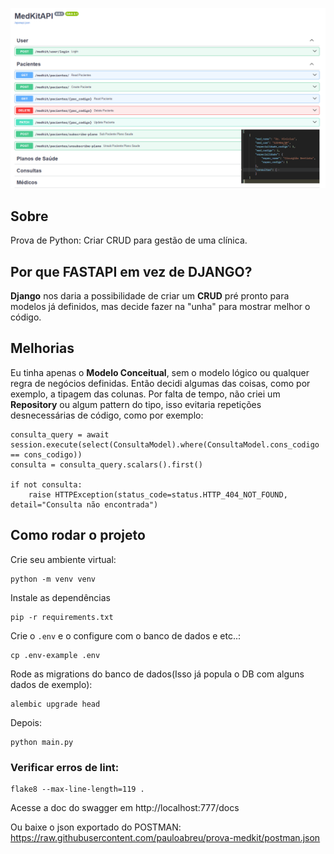 ![alt text](github/medkit.png)

## Sobre
Prova de Python: Criar CRUD para gestão de uma clínica.

## Por que FASTAPI em vez de DJANGO?
**Django** nos daria a possibilidade de criar um **CRUD** pré pronto para modelos já definidos, mas decide fazer na "unha" para mostrar melhor o código.

## Melhorias
Eu tinha apenas o **Modelo Conceitual**, sem o modelo lógico ou qualquer regra de negócios definidas. Então decidi algumas das coisas, como por exemplo, a tipagem das colunas.
Por falta de tempo, não criei um **Repository** ou algum pattern do tipo, isso evitaria repetições desnecessárias de código, como por exemplo:
```
consulta_query = await session.execute(select(ConsultaModel).where(ConsultaModel.cons_codigo == cons_codigo))
consulta = consulta_query.scalars().first()

if not consulta:
    raise HTTPException(status_code=status.HTTP_404_NOT_FOUND, detail="Consulta não encontrada")
```

## Como rodar o projeto
Crie seu ambiente virtual:
```
python -m venv venv
```
Instale as dependências
```
pip -r requirements.txt
```
Crie o ``.env`` e o configure com o banco de dados e etc..:
```
cp .env-example .env
```
Rode as migrations do banco de dados(Isso já popula o DB com alguns dados de exemplo):
```
alembic upgrade head
```
Depois:
```
python main.py
```

### Verificar erros de lint:
```
flake8 --max-line-length=119 .
```

Acesse a doc do swagger em http://localhost:777/docs

Ou baixe o json exportado do POSTMAN:
https://raw.githubusercontent.com/pauloabreu/prova-medkit/postman.json

